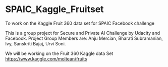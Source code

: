 # SPAIC_Kaggle_Fruitset
To work on the Kaggle Fruit 360 data set for SPAIC Facebook challenge

This is a group project for Secure and Private AI Challenge by Udacity and Facebook.
Project Group Members are:
Anju Mercian,
Bharati Subramanian,
Ivy,
Sanskriti Bajaj,
Urvi Soni.

We will be working on the Fruit 360 Kaggle data Set
https://www.kaggle.com/moltean/fruits
